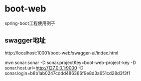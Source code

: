# boot-web

spring-boot工程使用例子

## swagger地址

http://localhost:10001/boot-web/swagger-ui/index.html

mvn sonar:sonar -D sonar.projectKey=boot-web-project-key -D sonar.host.url=http://127.0.0.1:9000  -D sonar.login=b8b1ab0247cddd486366f9e8d3a651cd28d3f3f1